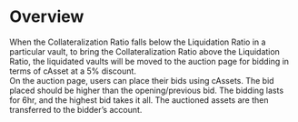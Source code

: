 # Overview

When the Collateralization Ratio falls below the Liquidation Ratio in a particular vault, to bring the Collateralization Ratio above the Liquidation Ratio, the liquidated vaults will be moved to the auction page for bidding in terms of cAsset at a 5% discount.  
On the auction page, users can place their bids using cAssets. The bid placed should be higher than the opening/previous bid. The bidding lasts for 6hr, and the highest bid takes it all. The auctioned assets are then transferred to the bidder’s account.